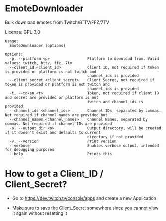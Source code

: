 # EmoteDownloader
Bulk download emotes from Twitch/BTTV/FFZ/7TV

License: GPL-3.0

```
Usage:
  EmoteDownloader [options]

Options:
  -p, --platform <p>                 Platform to download from. Valid values: twitch, bttv, ffz, 7tv
  --client_id <client_id>            Client ID, not required if token is provided or platform is not twitch and
                                     channel_ids is provided
  --client_secret <client_secret>    Client Secret, not required if token is provided or platform is not twitch and
                                     channel_ids is provided
  -t, --token <t>                    Token, not required if client ID and secret are provided or platform is not
                                     twitch and channel_ids is provided
  --channel_ids <channel_ids>        Channel IDs, separated by commas. Not required if channel names are provided but
  --channel_names <channel_names>    Channel Names, separated by commas. Not required if channel IDs are provided
  -o, --output_dir <o>               Output directory, will be created if it doesn't exist and defaults to current
                                     directory if not provided
  -v, --version                      Print version
  --verbose                          Enables verbose output, intended for debugging purposes
  --help                             Prints this
```

# How to get a Client_ID / Client_Secret?

- Go to https://dev.twitch.tv/console/apps and create a new Application

- Make sure to save the Client_Secret somewhere since you cannot view it again without resetting it
